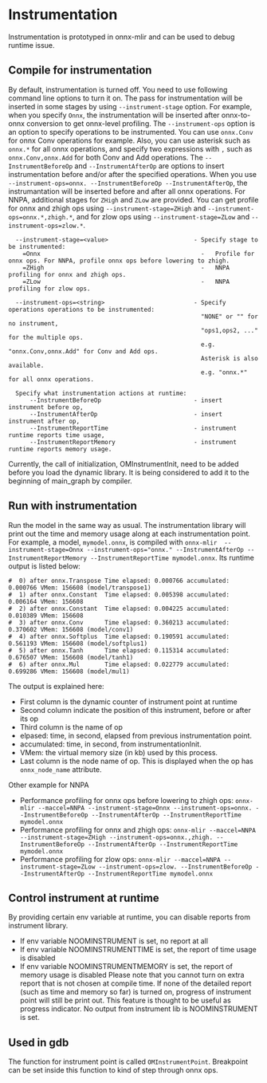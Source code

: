 <!--- SPDX-License-Identifier: Apache-2.0 -->

# Instrumentation

Instrumentation is prototyped in onnx-mlir and can be used to debug runtime issue.

## Compile for instrumentation

By default, instrumentation is turned off. You need to use following command line options to turn it on. The pass for instrumentation will be inserted in some stages by using `--instrument-stage` option. For example, when you specify `Onnx`, the instrumentation will be inserted after onnx-to-onnx conversion to get onnx-level profiling. The `--instrument-ops` option is an option to specify operations to be instrumented. You can use `onnx.Conv` for onnx Conv operations for example. Also, you can use asterisk such as `onnx.*` for all onnx operations, and specify two expressions with `,` such as `onnx.Conv,onnx.Add` for both Conv and Add operations. The `--InstrumentBeforeOp` and `--InstrumentAfterOp` are options to insert instrumentation before and/or after the specified operations. When you use `--instrument-ops=onnx. --InstrumentBeforeOp --InstrumentAfterOp`, the instrumantation will be inserted before and after all onnx operations.
For NNPA, additional stages for `ZHigh` and `ZLow` are provided. You can get profile for onnx and zhigh ops using `--instrument-stage=ZHigh` and `--instrument-ops=onnx.*,zhigh.*`, and for zlow ops using `--instrument-stage=ZLow` and `--instrument-ops=zlow.*`.

```
  --instrument-stage=<value>                        - Specify stage to be instrumented:
    =Onnx                                             -   Profile for onnx ops. For NNPA, profile onnx ops before lowering to zhigh.
    =ZHigh                                            -   NNPA profiling for onnx and zhigh ops.
    =ZLow                                             -   NNPA profiling for zlow ops.

  --instrument-ops=<string>                         - Specify operations operations to be instrumented:
                                                      "NONE" or "" for no instrument,
                                                      "ops1,ops2, ..." for the multiple ops.
                                                      e.g. "onnx.Conv,onnx.Add" for Conv and Add ops.
                                                      Asterisk is also available.
                                                      e.g. "onnx.*" for all onnx operations.

  Specify what instrumentation actions at runtime:
      --InstrumentBeforeOp                          - insert instrument before op,
      --InstrumentAfterOp                           - insert instrument after op,
      --InstrumentReportTime                        - instrument runtime reports time usage,
      --InstrumentReportMemory                      - instrument runtime reports memory usage.
```

Currently, the call of initialization, OMInstrumentInit, need to be added before you load the dynamic library. It is being considered to add it to the beginning of main_graph by compiler. 

## Run with instrumentation
Run the model in the same way as usual.
The instrumentation library will print out the time and memory usage along at each instrumentation point.
For example, a model, `mymodel.onnx`, is compiled with `onnx-mlir  --instrument-stage=Onnx --instrument-ops="onnx." --InstrumentAfterOp --InstrumentReportMemory --InstrumentReportTime mymodel.onnx`.
Its runtime output is listed below:

```
#  0) after onnx.Transpose Time elapsed: 0.000766 accumulated: 0.000766 VMem: 156608 (model/transpose1)
#  1) after onnx.Constant  Time elapsed: 0.005398 accumulated: 0.006164 VMem: 156608
#  2) after onnx.Constant  Time elapsed: 0.004225 accumulated: 0.010389 VMem: 156608
#  3) after onnx.Conv      Time elapsed: 0.360213 accumulated: 0.370602 VMem: 156608 (model/conv1)
#  4) after onnx.Softplus  Time elapsed: 0.190591 accumulated: 0.561193 VMem: 156608 (model/softplus1)
#  5) after onnx.Tanh      Time elapsed: 0.115314 accumulated: 0.676507 VMem: 156608 (model/tanh1)
#  6) after onnx.Mul       Time elapsed: 0.022779 accumulated: 0.699286 VMem: 156608 (model/mul1)
```

The output is explained here:
* First column is the dynamic counter of instrument point at runtime
* Second column indicate the position of this instrument, before or after its op
* Third column is the name of op
* elpased: time, in second, elapsed from previous instrumentation point.
* accumulated: time, in second, from instrumentationInit.
* VMem: the virtual memory size (in kb) used by this process.
* Last column is the node name of op. This is displayed when the op has `onnx_node_name` attribute.

Other example for NNPA
- Performance profiling for onnx ops before lowering to zhigh ops:
  `onnx-mlir --maccel=NNPA --instrument-stage=Onnx --instrument-ops=onnx. --InstrumentBeforeOp --InstrumentAfterOp --InstrumentReportTime mymodel.onnx`
- Performance profiling for onnx and zhigh ops:
  `onnx-mlir --maccel=NNPA --instrument-stage=ZHigh --instrument-ops=onnx.,zhigh. --InstrumentBeforeOp --InstrumentAfterOp --InstrumentReportTime mymodel.onnx`
- Performance profiling for zlow ops:
  `onnx-mlir --maccel=NNPA --instrument-stage=ZLow --instrument-ops=zlow. --InstrumentBeforeOp --InstrumentAfterOp --InstrumentReportTime mymodel.onnx`

## Control instrument at runtime
By providing certain env variable at runtime, you can disable reports from  instrument library.
* If env variable NOOMINSTRUMENT is set, no report at all
* If env variable NOOMINSTRUMENTTIME is set, the report of time usage is disabled
* If env variable NOOMINSTRUMENTMEMORY is set, the report of memory usage is disabled
Please note that you cannot turn on extra report that is not chosen at compile time. If none of the detailed report (such as time and memory so far) is turned on, progress of instrument point will still be print out. This feature is thought to be useful as progress indicator. No output from instrument lib is NOOMINSTRUMENT is set.

## Used in gdb
The function for instrument point is called `OMInstrumentPoint`. Breakpoint can be set inside this function to kind of step through onnx ops.
